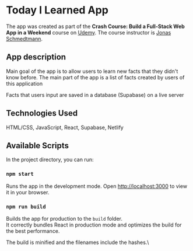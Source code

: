 # Today I Learned App

The app was created as part of the **Crash Course: Build a Full-Stack Web App in a Weekend** course on [Udemy](https://www.udemy.com/course/full-stack-crash-course/). The course instructor is [Jonas Schmedtmann](https://www.udemy.com/user/jonasschmedtmann/).

## App description

Main goal of the app is to allow users to learn new facts that they didn't know before. The main part of the app is a list of facts created by users of this application

Facts that users input are saved in a database (Supabase) on a live server

## Technologies Used

HTML/CSS, JavaScript, React, Supabase, Netlify

## Available Scripts

In the project directory, you can run:

### `npm start`

Runs the app in the development mode.
Open [http://localhost:3000](http://localhost:3000) to view it in your browser.


### `npm run build`

Builds the app for production to the `build` folder.\
It correctly bundles React in production mode and optimizes the build for the best performance.

The build is minified and the filenames include the hashes.\
